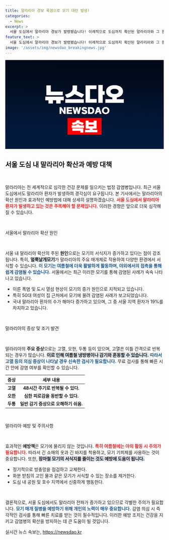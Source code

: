 ```yaml
---
title: 말라리아 경보 폭염으로 모기 대란 발생!
categories:
  - News
excerpt: >
  서울 도심에서 말라리아 경보가 발령됐습니다! 이례적으로 도심까지 확산된 말라리아와 그 원인, 예방법을 안내합니다. 여름철 모기 퇴치에 필요할 정보를 지금 확인하세요!
feature_text: >
  서울 도심에서 말라리아 경보가 발령됐습니다! 이례적으로 도심까지 확산된 말라리아와 그 원인, 예방법을 안내합니다. 여름철 모기 퇴치에 필요할 정보를 지금 확인하세요!
image: '/assets/img/newsdao_breakingnews.jpg'
---
```


<p><img src="/assets/img/newsdao_breakingnews.jpg" alt="ontimetimes 속보" /></p>

<h2 data-ke-size="size26">서울 도심 내 말라리아 확산과 예방 대책</h2>

<p data-ke-size="size16">&nbsp;</p>

<p>말라리아는 전 세계적으로 심각한 건강 문제를 일으키는 법정 감염병입니다. 최근 서울 도심에서도 말라리아 환자가 발생하여 경각심이 요구됩니다. 본 기사에서는 말라리아의 확산 원인과 효과적인 예방법에 대해 상세히 설명하겠습니다. <b><span style="color: #ee2323;">서울 도심에서 말라리아 환자가 발생하고 있는 것은 주목해야 할 문제입니다.</span></b> 이러한 경향은 앞으로 더욱 심각해질 수 있습니다.</p>

<p data-ke-size="size16">&nbsp;</p>

<p>서울에서 말라리아 확산 원인</p>

<p data-ke-size="size16">&nbsp;</p>

<p>서울 내 말라리아 확산의 주된 <strong>원인</strong>으로는 모기의 서식지가 증가하고 있다는 점이 강조됩니다. 특히, <b><span style="background-color: #21538527;">얼룩날개모기</span></b>가 말라리아의 주요 매개체로 작용하여 다양한 환경에서 서식할 수 있습니다. <b><span style="color: #1a5490;">이 모기는 여름철에 더욱 활발하게 활동하며, 야외에서의 접촉을 통해 쉽게 감염될 수 있습니다.</span></b> 서울에서는 최근 이러한 모기를 통해 감염된 사례가 속속 나타나고 있습니다.</p>

<ul>
    <li>이른 폭염 및 도시 열섬 현상이 모기의 증가 원인으로 지적되고 있습니다.</li>
    <li>특히 50대 여성이 집 근처에서 모기에 물려 감염된 사례가 보고되었습니다.</li>
    <li>국내 말라리아 환자의 수가 해마다 증가하고 있으며, 그 중 서울 지역 환자가 19%를 차지하고 있습니다.</li>
</ul>

<p data-ke-size="size16">&nbsp;</p>

<p>말라리아의 증상 및 조기 발견</p>

<p data-ke-size="size16">&nbsp;</p>

<p>말라리아의 <strong>주요 증상</strong>으로는 고열, 오한, 두통 등이 있으며, 고열은 이틀 간격으로 반복되는 경우가 많습니다. <b><span style="background-color: #21538527;">이로 인해 여름철 냉방병이나 감기와 혼동할 수 있습니다.</span></b> <b><span style="color: #1a5490;">따라서 고열 등의 의심 증상이 나타날 경우 신속한 검사가 필요합니다.</span></b> 무료 검사를 통해 빠른 시간 안에 감염 여부를 확인할 수 있습니다.</p>

<table style="width: 100%; border-collapse: collapse;">
    <thead>
        <tr>
            <th style="text-align: center; height: 17px;"><b>증상</b></th>
            <th style="text-align: center; height: 17px;"><b>세부 내용</b></th>
        </tr>
    </thead>
    <tbody>
        <tr>
            <td style="text-align: center; height: 17px;"><b>고열</b></td>
            <td style="text-align: center; height: 17px;"><b>48시간 주기로 반복될 수 있다.</b></td>
        </tr>
        <tr>
            <td style="text-align: center; height: 17px;"><b>오한</b></td>
            <td style="text-align: center; height: 17px;"><b>심한 피로감을 동반할 수 있다.</b></td>
        </tr>
        <tr>
            <td style="text-align: center; height: 17px;"><b>두통</b></td>
            <td style="text-align: center; height: 17px;"><b>일반 감기 증상으로 오해하기 쉬움.</b></td>
        </tr>
    </tbody>
</table>

<p data-ke-size="size16">&nbsp;</p>

<p>말라리아 예방 및 주의사항</p>

<p data-ke-size="size16">&nbsp;</p>

<p>효과적인 <strong>예방책</strong>은 모기에 물리지 않는 것입니다. <b><span style="color: #ee2323;">특히 여름철에는 야외 활동 시 주의가 필요합니다.</span></b> 따라서 긴 소매의 옷과 긴 바지를 착용하고, 모기 기피제를 사용하는 것이 중요합니다. 또한, <b><span style="background-color: #21538527;">장마철 모기의 서식지를 줄이는 것도 예방에 도움이 됩니다.</span></b></p>

<ul>
    <li>정기적으로 방충망을 점검하고 교체한다.</li>
    <li>화분 받침의 고인 물과 같은 모기가 서식할 수 있는 장소를 제거한다.</li>
    <li>도심 내 공원 및 호수 지역에서 신중하게 행동한다.</li>
</ul>

<p data-ke-size="size16">&nbsp;</p>

<p>결론적으로, 서울 도심에서도 말라리아 전파가 증가하고 있으므로 각별한 주의가 필요합니다. <b><span style="color: #1a5490;">모기 매개 질병을 예방하기 위해 개인의 노력이 매우 중요합니다.</span></b> 감염 의심 시 즉각적인 검사를 통해 빠른 치료를 받는 것이 필수적입니다. 이러한 예방 조치는 건강을 지키고 감염병의 확산을 방지하는 데 큰 도움이 될 것입니다.</p>
실시간 뉴스 속보는, <a href="https://newsdao.kr" rel="dofollow">https://newsdao.kr</a>


